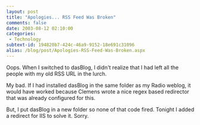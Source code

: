 ```yaml
---
layout: post
title: "Apologies... RSS Feed Was Broken"
comments: false
date: 2003-08-12 02:10:00
categories:
 - Technology
subtext-id: 194820b7-424c-46a9-9152-18e691c31096
alias: /blog/post/Apologies-RSS-Feed-Was-Broken.aspx
---
```



Oops. When I switched to dasBlog, I didn't realize that I had left all the people with my old RSS URL in the lurch.

My bad. If I had installed dasBlog in the same folder as my Radio weblog, it would have worked because Clemens wrote a nice regex based redirector that was already configured for this.

But, I put dasBlog in a new folder so none of that code fired. Tonight I added a redirect for IIS to solve it. Sorry.
